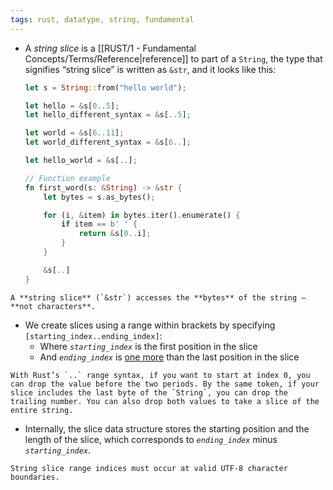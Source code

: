 ```yaml
---
tags: rust, datatype, string, fundamental
---
```


- A _string slice_ is a [[RUST/1 - Fundamental Concepts/Terms/Reference|reference]] to part of a `String`, the type that signifies “string slice” is written as `&str`, and it looks like this:
	```rust
	let s = String::from("hello world");

	let hello = &s[0..5];
	let hello_different_syntax = &s[..5];
	
	let world = &s[6..11];
	let world_different_syntax = &s[6..];
	
	let hello_world = &s[..];

	// Function example
	fn first_word(s: &String) -> &str {
		let bytes = s.as_bytes();
	
		for (i, &item) in bytes.iter().enumerate() {
			if item == b' ' {
				return &s[0..i];
			}
		}
	
		&s[..]
	}
	```

```ad-important
A **string slice** (`&str`) accesses the **bytes** of the string — **not characters**.
```

- We create slices using a range within brackets by specifying `[starting_index..ending_index]`:
	- Where _`starting_index`_ is the first position in the slice
	- And _`ending_index`_ is <u>one more</u> than the last position in the slice

```ad-note
With Rust’s `..` range syntax, if you want to start at index 0, you can drop the value before the two periods. By the same token, if your slice includes the last byte of the `String`, you can drop the trailing number. You can also drop both values to take a slice of the entire string.
```

- Internally, the slice data structure stores the starting position and the length of the slice, which corresponds to _`ending_index`_ minus _`starting_index`_.

```ad-warning
String slice range indices must occur at valid UTF-8 character boundaries.
```
